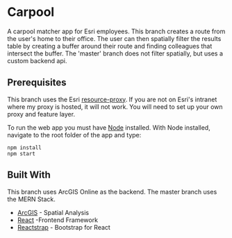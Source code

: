 # Carpool

A carpool matcher app for Esri employees. This branch creates a route from the user's home to their office. The user can then spatially filter the results table by creating a buffer around their route and finding colleagues that intersect the buffer. The 'master' branch does not filter spatially, but uses a custom backend api.

## Prerequisites
This branch uses the Esri [resource-proxy](https://github.com/Esri/resource-proxy). If you are not on Esri's intranet where my proxy is hosted, it will not work. You will need to set up your own proxy and feature layer.

To run the web app you must have [Node](https://nodejs.org/en/) installed. With Node installed, navigate to the root folder of the app and type:

```
npm install
npm start
```

## Built With
This branch uses ArcGIS Online as the backend. The master branch uses the MERN Stack.
* [ArcGIS](https://developers.arcgis.com/javascript/) - Spatial Analysis
* [React](https://reactjs.org/) -Frontend Framework
* [Reactstrap](https://reactstrap.github.io/) - Bootstrap for React
